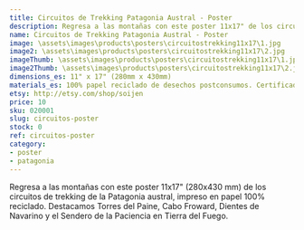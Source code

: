 ```yaml
---
title: Circuitos de Trekking Patagonia Austral - Poster
description: Regresa a las montañas con este poster 11x17" de los circuitos de trekking de la Patagonia austral, impreso en papel 100% reciclado.
name: Circuitos de Trekking Patagonia Austral - Poster
image: \assets\images\products\posters\circuitostrekking11x17\1.jpg
image2: \assets\images\products\posters\circuitostrekking11x17\2.jpg
imageThumb: \assets\images\products\posters\circuitostrekking11x17\1.jpg
image2Thumb: \assets\images\products\posters\circuitostrekking11x17\2.jpg
dimensions_es: 11" x 17" (280mm x 430mm)
materials_es: 100% papel reciclado de desechos postconsumos. Certificado FSC.
etsy: http://etsy.com/shop/soijen
price: 10
sku: 020001
slug: circuitos-poster
stock: 0
ref: circuitos-poster
category:
- poster
- patagonia
---
```

Regresa a las montañas con este poster 11x17" (280x430 mm) de los circuitos de trekking de la Patagonia austral, impreso en papel 100% reciclado. Destacamos Torres del Paine, Cabo Froward, Dientes de Navarino y el Sendero de la Paciencia en Tierra del Fuego.

